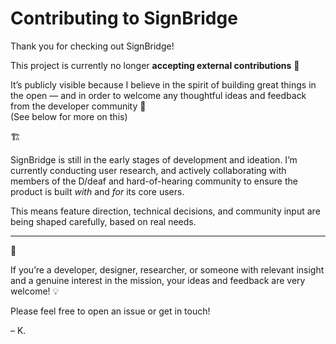 # Contributing to SignBridge

Thank you for checking out SignBridge!

This project is currently no longer **accepting external contributions** 🚧

It’s publicly visible because I believe in the spirit of building great things in the open — and in order to welcome any thoughtful ideas and feedback from the developer community 🎨  
(See below for more on this)

🏗️

SignBridge is still in the early stages of development and ideation. I’m currently conducting user research, and actively collaborating with members of the D/deaf and hard-of-hearing community to ensure the product is built _with_ and _for_ its core users.

This means feature direction, technical decisions, and community input are being shaped carefully, based on real needs.

---

👥

If you’re a developer, designer, researcher, or someone with relevant insight and a genuine interest in the mission, your ideas and feedback are very welcome! 💡

Please feel free to open an issue or get in touch!

– K.
